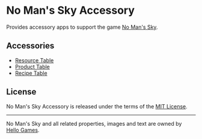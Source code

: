 # No Man's Sky Accessory

Provides accessory apps to support the game [No Man's Sky](https://www.nomanssky.com).

## Accessories

- [Resource Table](https://jmthompson2015.github.io/no-mans-sky-accessory/view/resource-table/ResourceTable.html)
- [Product Table](https://jmthompson2015.github.io/no-mans-sky-accessory/view/product-table/ProductTable.html)
- [Recipe Table](https://jmthompson2015.github.io/no-mans-sky-accessory/view/recipe-table/RecipeTable.html)

## License

No Man's Sky Accessory is released under the terms of the [MIT License](https://github.com/jmthompson2015/no-mans-sky-accessory/blob/master/LICENSE).

---

No Man's Sky and all related properties, images and text are owned by [Hello Games](http://www.hellogames.org).
